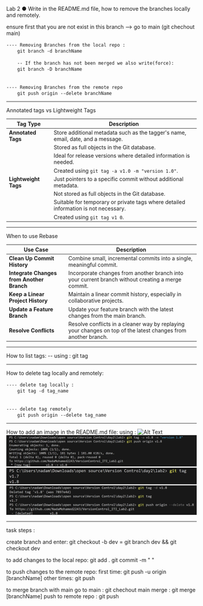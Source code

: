 Lab 2 ● Write in the README.md file, how to remove the branches locally and remotely.

ensure first that you are not exist in this branch --> go to main (git chechout main) 


    ---- Removing Branches from the local repo :
        git branch -d branchName

        -- If the branch has not been merged we also write(force):
        git branch -D branchName


    ---- Removing Branches from the remote repo
        git push origin --delete branchName

-----------------------------------------------------------------------------

Annotated tags vs Lightweight Tags 

| **Tag Type**       | **Description**                                                                                   |
|--------------------|---------------------------------------------------------------------------------------------------|
| **Annotated Tags** | Store additional metadata such as the tagger's name, email, date, and a message.                  |
|                    | Stored as full objects in the Git database.                                                       |
|                    | Ideal for release versions where detailed information is needed.                                  |
|                    | Created using `git tag -a v1.0 -m "version 1.0"`.                                                 |
| **Lightweight Tags** | Just pointers to a specific commit without additional metadata.                                  |
|                    | Not stored as full objects in the Git database.                                                   |
|                    | Suitable for temporary or private tags where detailed information is not necessary.               |
|                    | Created using `git tag v1 0`.                                                                     |


------------------------------------------------------------------------------
When to use Rebase 

| **Use Case**                          | **Description**                                                                 |
|---------------------------------------|---------------------------------------------------------------------------------|
| **Clean Up Commit History**           | Combine small, incremental commits into a single, meaningful commit.            |
| **Integrate Changes from Another Branch** | Incorporate changes from another branch into your current branch without creating a merge commit. |
| **Keep a Linear Project History**     | Maintain a linear commit history, especially in collaborative projects.         |
| **Update a Feature Branch**           | Update your feature branch with the latest changes from the main branch.        |
| **Resolve Conflicts**                 | Resolve conflicts in a cleaner way by replaying your changes on top of the latest changes from another branch. |

-------------------------------------------------------------------------------
How to list tags:
    -- using : git tag

------------------------------------------------------------------------------
How to delete tag locally and remotely:

    ---- delete tag locally :
        git tag -d tag_name


    ---- delete tag remotely
        git push origin --delete tag_name

-------------------------------------------------------------------------------
How to add an image in the README.md file:
using : ![Alt Text](URL)
![Alt Text](/images/Screenshot%202025-01-04%20150911.png)
![Alt Text](/images/Screenshot%202025-01-04%20150921.png)
![Alt Text](/images/Screenshot%202025-01-04%20150935.png)



-------------------------------------------------------------------------------
task steps :

create branch and enter: git checkout -b dev = git branch dev && git checkout dev

to add changes to the local repo: git add . git commit -m " "

to push changes to the remote repo: first time: git push -u origin [branchName] other times: git push

to merge branch with main go to main : git chechout main merge : git merge [branchName] push to remote repo : git push